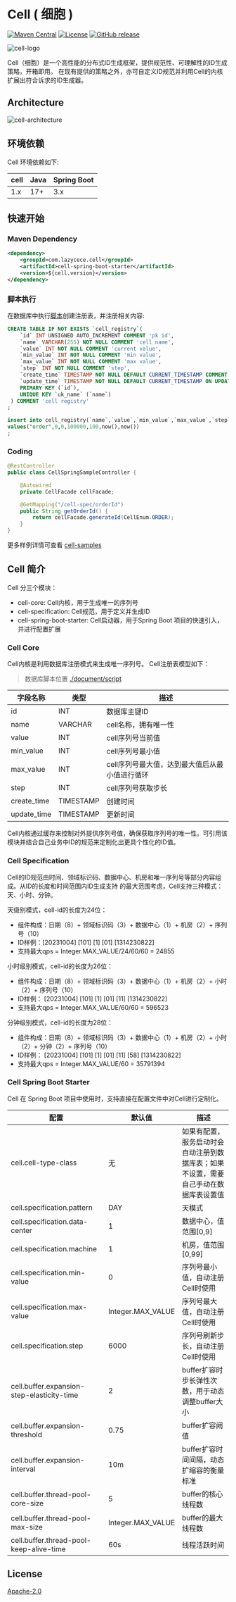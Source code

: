 # Cell ( 细胞 )
[![Maven Central](https://img.shields.io/maven-central/v/com.lazycece.cell/cell-spring-boot-starter)](https://search.maven.org/search?q=cell-spring-boot-starter)
[![License](https://img.shields.io/badge/license-Apache--2.0-green)](https://www.apache.org/licenses/LICENSE-2.0.html)
[![GitHub release](https://img.shields.io/badge/release-download-orange.svg)](https://github.com/lazycece/cell/releases)

![cell-logo](/document/logo/cell-logo.png)

Cell（细胞）是一个高性能的分布式ID生成框架，提供规范性、可理解性的ID生成策略，开箱即用。
在现有提供的策略之外，亦可自定义ID规范并利用Cell的内核扩展出符合诉求的ID生成器。

## Architecture
![cell-architecture](/document/design/cell-archirecture.png)


## 环境依赖

Cell 环境依赖如下:

|cell|Java|Spring Boot|
|---|---|---|
|1.x|17+|3.x|

## 快速开始

### Maven Dependency

```xml
<dependency>
    <groupId>com.lazycece.cell</groupId>
    <artifactId>cell-spring-boot-starter</artifactId>
    <version>${cell.version}</version>
</dependency>
```

### 脚本执行

在数据库中执行[脚本](/document/script/cell_registry.sql)创建注册表，并注册相关内容:

```sql
CREATE TABLE IF NOT EXISTS `cell_registry`(
    `id` INT UNSIGNED AUTO_INCREMENT COMMENT 'pk id',
    `name` VARCHAR(255) NOT NULL COMMENT 'cell name',
    `value` INT NOT NULL COMMENT 'current value',
    `min_value` INT NOT NULL COMMENT 'min value',
    `max_value` INT NOT NULL COMMENT 'max value',
    `step` INT NOT NULL COMMENT 'step',
    `create_time` TIMESTAMP NOT NULL DEFAULT CURRENT_TIMESTAMP COMMENT 'create time',
    `update_time` TIMESTAMP NOT NULL DEFAULT CURRENT_TIMESTAMP ON UPDATE CURRENT_TIMESTAMP COMMENT 'update time',
    PRIMARY KEY (`id`),
    UNIQUE KEY `uk_name` (`name`)
 ) COMMENT 'cell registry'
;

insert into cell_registry(`name`,`value`,`min_value`,`max_value`,`step`,`create_time`,`update_time`)
values("order",0,0,100000,100,now(),now())
;
```

### Coding

```java
@RestController
public class CellSpringSampleController {

    @Autowired
    private CellFacade cellFacade;

    @GetMapping("/cell-spec/orderId")
    public String getOrderId() {
        return cellFacade.generateId(CellEnum.ORDER);
    }
}
```

更多样例详情可查看 [cell-samples](/cell-samples)


## Cell 简介

Cell 分三个模块：

- cell-core: Cell内核，用于生成唯一的序列号
- cell-specification: Cell规范，用于定义并生成ID
- cell-spring-boot-starter: Cell启动器，用于Spring Boot 项目的快速引入，并进行配置扩展

### Cell Core
Cell内核是利用数据库注册模式来生成唯一序列号。 Cell注册表模型如下：
> 数据库脚本位置 [./document/script](/document/script/cell_registry.sql)

|字段名称 |类型 |描述 |
|--- |--- |--- |
|id |INT |数据库主键ID |
|name |VARCHAR |cell名称，拥有唯一性 |
|value |INT |cell序列号当前值 |
|min_value |INT |cell序列号最小值|
|max_value |INT |cell序列号最大值，达到最大值后从最小值进行循环|
|step |INT |cell序列号获取步长 |
|create_time |TIMESTAMP |创建时间 |
|update_time |TIMESTAMP |更新时间 |

Cell内核通过缓存来控制对外提供序列号值，确保获取序列号的唯一性。可引用该模块并结合自己业务中ID的规范来定制化出更具个性化的ID值。

### Cell Specification

Cell的ID规范由时间、领域标识码、数据中心、机房和唯一序列号等部分内容组成。从ID的长度和时间范围内ID生成支持
的最大范围考虑，Cell支持三种模式：天、小时、分钟。

天级别模式，cell-id的长度为24位：
- 组件构成：日期（8）+ 领域标识码（3）+ 数据中心（1）+ 机房（2）+ 序列号（10）
- ID样例：[20231004] [101] [1] [01] [1314230822]
- 支持最大qps = Integer.MAX_VALUE/24/60/60 = 24855

小时级别模式，cell-id的长度为26位：
- 组件构成：日期（8）+ 领域标识码（3）+ 数据中心（1）+ 机房（2）+ 小时（2）+ 序列号（10）
- ID样例： [20231004] [101] [1] [01] [11] [1314230822]
- 支持最大qps = Integer.MAX_VALUE/60/60 = 596523

分钟级别模式，cell-id的长度为28位：
- 组件构成：日期（8）+ 领域标识码（3）+ 数据中心（1）+ 机房（2）+ 小时（2）+ 分钟（2）+ 序列号（10）
- ID样例： [20231004] [101] [1] [01] [11] [58] [1314230822]
- 支持最大qps = Integer.MAX_VALUE/60 = 35791394


### Cell Spring Boot Starter

Cell 在 Spring Boot 项目中使用时，支持直接在配置文件中对Cell进行定制化。

|配置 |默认值 |描述 |
|--- |---   |--- |
|cell.cell-type-class |无 |如果有配置，服务启动时会自动注册到数据库表；如果不设置，需要自己手动在数据库表设置值 |
|cell.specification.pattern |DAY |天模式 |
|cell.specification.data-center |1 |数据中心，值范围[0,9] |
|cell.specification.machine |1 |机房，值范围[0,99] |
|cell.specification.min-value |0 |序列号最小值，自动注册Cell时使用 |
|cell.specification.max-value |Integer.MAX_VALUE |序列号最大值，自动注册Cell时使用 |
|cell.specification.step |6000 |序列号刷新步长，自动注册Cell时使用 |
|cell.buffer.expansion-step-elasticity-time |2 |buffer扩容时步长弹性次数，用于动态调整buffer大小 |
|cell.buffer.expansion-threshold |0.75 |buffer扩容阙值 |
|cell.buffer.expansion-interval |10m |buffer扩容时间间隔，动态扩缩容的衡量标准|
|cell.buffer.thread-pool-core-size |5 |buffer的核心线程数 |
|cell.buffer.thread-pool-max-size |Integer.MAX_VALUE |buffer的最大线程数 |
|cell.buffer.thread-pool-keep-alive-time |60s |线程活跃时间 |

## License

[Apache-2.0](https://www.apache.org/licenses/LICENSE-2.0.html)